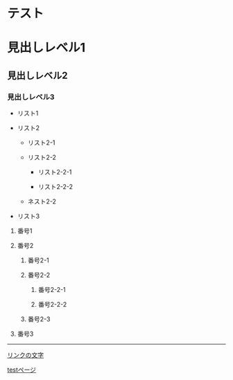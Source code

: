 # テスト

# 見出しレベル1

## 見出しレベル2

### 見出しレベル3

- リスト1

- リスト2

   - リスト2-1

   - リスト2-2

       - リスト2-2-1

       - リスト2-2-2

   - ネスト2-2

- リスト3

1. 番号1

1. 番号2

    1. 番号2-1

    1. 番号2-2

       1. 番号2-2-1

       1. 番号2-2-2

    1. 番号2-3

1. 番号3

---

[リンクの文字](https://www.google.co.jp/)

[testページ](./test.html)
